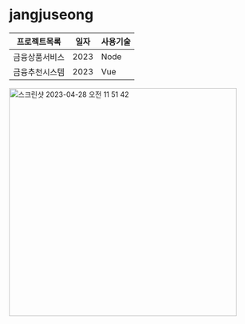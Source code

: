 # jangjuseong


프로젝트목록 | 일자 | 사용기술 |
------------|------|-------|
금융상품서비스 | 2023 | Node
금융추천시스템 | 2023 | Vue

<img width="456" alt="스크린샷 2023-04-28 오전 11 51 42" src="https://user-images.githubusercontent.com/115794886/235043027-8d5da0d3-142d-436c-b9f2-f617d7b2b197.png">
